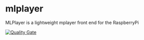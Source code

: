 # mlplayer
MLPlayer is a lightweight mplayer front end for the RaspberryPi  

[![Quality Gate](https://sonarcloud.io/api/badges/gate?key=de.rnd7.mp3player:de.rnd7.mp3player)](https://sonarcloud.io/dashboard/index/de.rnd7.mp3player:de.rnd7.mp3player)
